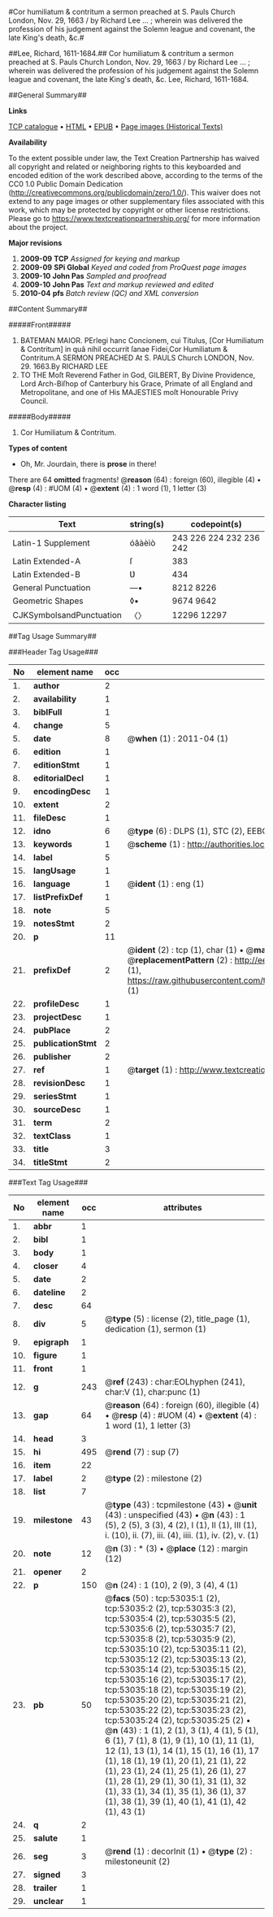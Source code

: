 #Cor humiliatum & contritum a sermon preached at S. Pauls Church London, Nov. 29, 1663 / by Richard Lee ... ; wherein was delivered the profession of his judgement against the Solemn league and covenant, the late King's death, &c.#

##Lee, Richard, 1611-1684.##
Cor humiliatum & contritum a sermon preached at S. Pauls Church London, Nov. 29, 1663 / by Richard Lee ... ; wherein was delivered the profession of his judgement against the Solemn league and covenant, the late King's death, &c.
Lee, Richard, 1611-1684.

##General Summary##

**Links**

[TCP catalogue](http://www.ota.ox.ac.uk/tcp/)  • 
[HTML](http://tei.it.ox.ac.uk/tcp/Texts-HTML/free/A49/A49954.html)  • 
[EPUB](http://tei.it.ox.ac.uk/tcp/Texts-EPUB/free/A49/A49954.epub) • 
[Page images (Historical Texts)](https://historicaltexts.jisc.ac.uk/eebo-12043416e)

**Availability**

To the extent possible under law, the Text Creation Partnership has waived all copyright and related or neighboring rights to this keyboarded and encoded edition of the work described above, according to the terms of the CC0 1.0 Public Domain Dedication (http://creativecommons.org/publicdomain/zero/1.0/). This waiver does not extend to any page images or other supplementary files associated with this work, which may be protected by copyright or other license restrictions. Please go to https://www.textcreationpartnership.org/ for more information about the project.

**Major revisions**

1. __2009-09__ __TCP__ *Assigned for keying and markup*
1. __2009-09__ __SPi Global__ *Keyed and coded from ProQuest page images*
1. __2009-10__ __John Pas__ *Sampled and proofread*
1. __2009-10__ __John Pas__ *Text and markup reviewed and edited*
1. __2010-04__ __pfs__ *Batch review (QC) and XML conversion*

##Content Summary##

#####Front#####

1. BATEMAN MAIOR.
PErlegi hanc Concionem, cui Titulus, [Cor Humiliatum & Contritum] in quâ nihil occurrit ſanae Fidei,Cor Humiliatum & Contritum.A SERMON PREACHED At S. PAULS Church LONDON, Nov. 29. 1663.By RICHARD LEE
1. TO THE Moſt Reverend Father in God, GILBERT, By Divine Providence, Lord Arch-Biſhop of Canterbury his Grace, Primate of all England and Metropolitane, and one of His MAJESTIES moſt Honourable Privy Council.

#####Body#####

1. Cor Humiliatum & Contritum.

**Types of content**

  * Oh, Mr. Jourdain, there is **prose** in there!

There are 64 **omitted** fragments! 
 @__reason__ (64) : foreign (60), illegible (4)  •  @__resp__ (4) : #UOM (4)  •  @__extent__ (4) : 1 word (1), 1 letter (3)

**Character listing**


|Text|string(s)|codepoint(s)|
|---|---|---|
|Latin-1 Supplement|óâàèìò|243 226 224 232 236 242|
|Latin Extended-A|ſ|383|
|Latin Extended-B|Ʋ|434|
|General Punctuation|—•|8212 8226|
|Geometric Shapes|◊▪|9674 9642|
|CJKSymbolsandPunctuation|〈〉|12296 12297|

##Tag Usage Summary##

###Header Tag Usage###

|No|element name|occ|attributes|
|---|---|---|---|
|1.|__author__|2||
|2.|__availability__|1||
|3.|__biblFull__|1||
|4.|__change__|5||
|5.|__date__|8| @__when__ (1) : 2011-04 (1)|
|6.|__edition__|1||
|7.|__editionStmt__|1||
|8.|__editorialDecl__|1||
|9.|__encodingDesc__|1||
|10.|__extent__|2||
|11.|__fileDesc__|1||
|12.|__idno__|6| @__type__ (6) : DLPS (1), STC (2), EEBO-CITATION (1), OCLC (1), VID (1)|
|13.|__keywords__|1| @__scheme__ (1) : http://authorities.loc.gov/ (1)|
|14.|__label__|5||
|15.|__langUsage__|1||
|16.|__language__|1| @__ident__ (1) : eng (1)|
|17.|__listPrefixDef__|1||
|18.|__note__|5||
|19.|__notesStmt__|2||
|20.|__p__|11||
|21.|__prefixDef__|2| @__ident__ (2) : tcp (1), char (1)  •  @__matchPattern__ (2) : ([0-9\-]+):([0-9IVX]+) (1), (.+) (1)  •  @__replacementPattern__ (2) : http://eebo.chadwyck.com/downloadtiff?vid=$1&page=$2 (1), https://raw.githubusercontent.com/textcreationpartnership/Texts/master/tcpchars.xml#$1 (1)|
|22.|__profileDesc__|1||
|23.|__projectDesc__|1||
|24.|__pubPlace__|2||
|25.|__publicationStmt__|2||
|26.|__publisher__|2||
|27.|__ref__|1| @__target__ (1) : http://www.textcreationpartnership.org/docs/. (1)|
|28.|__revisionDesc__|1||
|29.|__seriesStmt__|1||
|30.|__sourceDesc__|1||
|31.|__term__|2||
|32.|__textClass__|1||
|33.|__title__|3||
|34.|__titleStmt__|2||


###Text Tag Usage###

|No|element name|occ|attributes|
|---|---|---|---|
|1.|__abbr__|1||
|2.|__bibl__|1||
|3.|__body__|1||
|4.|__closer__|4||
|5.|__date__|2||
|6.|__dateline__|2||
|7.|__desc__|64||
|8.|__div__|5| @__type__ (5) : license (2), title_page (1), dedication (1), sermon (1)|
|9.|__epigraph__|1||
|10.|__figure__|1||
|11.|__front__|1||
|12.|__g__|243| @__ref__ (243) : char:EOLhyphen (241), char:V (1), char:punc (1)|
|13.|__gap__|64| @__reason__ (64) : foreign (60), illegible (4)  •  @__resp__ (4) : #UOM (4)  •  @__extent__ (4) : 1 word (1), 1 letter (3)|
|14.|__head__|3||
|15.|__hi__|495| @__rend__ (7) : sup (7)|
|16.|__item__|22||
|17.|__label__|2| @__type__ (2) : milestone (2)|
|18.|__list__|7||
|19.|__milestone__|43| @__type__ (43) : tcpmilestone (43)  •  @__unit__ (43) : unspecified (43)  •  @__n__ (43) : 1 (5), 2 (5), 3 (3), 4 (2), I (1), II (1), III (1), i. (10), ii. (7), iii. (4), iiii. (1), iv. (2), v. (1)|
|20.|__note__|12| @__n__ (3) : * (3)  •  @__place__ (12) : margin (12)|
|21.|__opener__|2||
|22.|__p__|150| @__n__ (24) : 1 (10), 2 (9), 3 (4), 4 (1)|
|23.|__pb__|50| @__facs__ (50) : tcp:53035:1 (2), tcp:53035:2 (2), tcp:53035:3 (2), tcp:53035:4 (2), tcp:53035:5 (2), tcp:53035:6 (2), tcp:53035:7 (2), tcp:53035:8 (2), tcp:53035:9 (2), tcp:53035:10 (2), tcp:53035:11 (2), tcp:53035:12 (2), tcp:53035:13 (2), tcp:53035:14 (2), tcp:53035:15 (2), tcp:53035:16 (2), tcp:53035:17 (2), tcp:53035:18 (2), tcp:53035:19 (2), tcp:53035:20 (2), tcp:53035:21 (2), tcp:53035:22 (2), tcp:53035:23 (2), tcp:53035:24 (2), tcp:53035:25 (2)  •  @__n__ (43) : 1 (1), 2 (1), 3 (1), 4 (1), 5 (1), 6 (1), 7 (1), 8 (1), 9 (1), 10 (1), 11 (1), 12 (1), 13 (1), 14 (1), 15 (1), 16 (1), 17 (1), 18 (1), 19 (1), 20 (1), 21 (1), 22 (1), 23 (1), 24 (1), 25 (1), 26 (1), 27 (1), 28 (1), 29 (1), 30 (1), 31 (1), 32 (1), 33 (1), 34 (1), 35 (1), 36 (1), 37 (1), 38 (1), 39 (1), 40 (1), 41 (1), 42 (1), 43 (1)|
|24.|__q__|2||
|25.|__salute__|1||
|26.|__seg__|3| @__rend__ (1) : decorInit (1)  •  @__type__ (2) : milestoneunit (2)|
|27.|__signed__|3||
|28.|__trailer__|1||
|29.|__unclear__|1||

